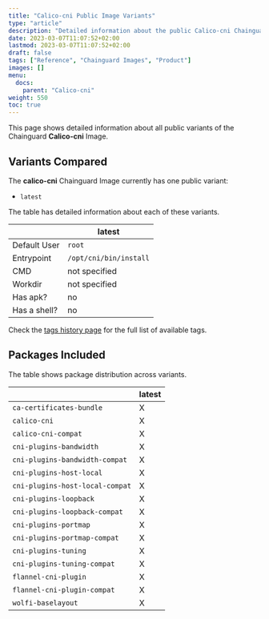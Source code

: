 ```yaml
---
title: "Calico-cni Public Image Variants"
type: "article"
description: "Detailed information about the public Calico-cni Chainguard Image variants"
date: 2023-03-07T11:07:52+02:00
lastmod: 2023-03-07T11:07:52+02:00
draft: false
tags: ["Reference", "Chainguard Images", "Product"]
images: []
menu:
  docs:
    parent: "Calico-cni"
weight: 550
toc: true
---
```


This page shows detailed information about all public variants of the Chainguard **Calico-cni** Image.

## Variants Compared
The **calico-cni** Chainguard Image currently has one public variant: 

- `latest`

The table has detailed information about each of these variants.

|              | latest                 |
|--------------|------------------------|
| Default User | `root`                 |
| Entrypoint   | `/opt/cni/bin/install` |
| CMD          | not specified          |
| Workdir      | not specified          |
| Has apk?     | no                     |
| Has a shell? | no                     |

Check the [tags history page](/chainguard/chainguard-images/reference/calico-cni/tags_history/) for the full list of available tags.

## Packages Included
The table shows package distribution across variants.

|                                 | latest |
|---------------------------------|--------|
| `ca-certificates-bundle`        | X      |
| `calico-cni`                    | X      |
| `calico-cni-compat`             | X      |
| `cni-plugins-bandwidth`         | X      |
| `cni-plugins-bandwidth-compat`  | X      |
| `cni-plugins-host-local`        | X      |
| `cni-plugins-host-local-compat` | X      |
| `cni-plugins-loopback`          | X      |
| `cni-plugins-loopback-compat`   | X      |
| `cni-plugins-portmap`           | X      |
| `cni-plugins-portmap-compat`    | X      |
| `cni-plugins-tuning`            | X      |
| `cni-plugins-tuning-compat`     | X      |
| `flannel-cni-plugin`            | X      |
| `flannel-cni-plugin-compat`     | X      |
| `wolfi-baselayout`              | X      |
